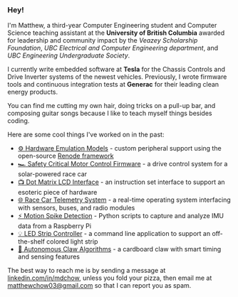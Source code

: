 ### Hey!

I'm Matthew, a third-year Computer Engineering student and Computer Science teaching assistant at the **University of British Columbia** awarded for leadership and community impact by the _Veazey Scholarship Foundation_, _UBC Electrical and Computer Engineering department_, and _UBC Engineering Undergraduate Society_.

I currently write embedded software at **Tesla** for the Chassis Controls and Drive Inverter systems of the newest vehicles. Previously, I wrote firmware tools and continuous integration tests at **Generac** for their leading clean energy products.

You can find me cutting my own hair, doing tricks on a pull-up bar, and composing guitar songs because I like to teach myself things besides coding. 

Here are some cool things I've worked on in the past:
- [⚙️ Hardware Emulation Models](https://www.linkedin.com/posts/mdchow_firmware-embeddedsystems-software-activity-7094813845424144384-14UN) - custom peripheral support using the open-source [Renode framework](https://github.com/renode/renode)
- [🏎️ Safety Critical Motor Control Firmware](https://github.com/UBC-Solar/firmware_v3/tree/master/components/mcb/mcb_main) - a drive control system for a solar-powered race car
- [📺 Dot Matrix LCD Interface](https://github.com/MatthewChow03/Dashboard-Firmware) - an instruction set interface to support an esoteric piece of hardware
- [🌐 Race Car Telemetry System](https://github.com/UBC-Solar/firmware_v3/tree/master/components/tel) - a real-time operating system interfacing with sensors, buses, and radio modules
- [⚡ Motion Spike Detection]() - Python scripts to capture and analyze IMU data from a Raspberry Pi 
- [💡 LED Strip Controller](https://github.com/MatthewChow03/LED-Strip-Controller) - a command line application to support an off-the-shelf colored light strip
- [🦾 Autonomous Claw Algorithms](https://github.com/MatthewChow03/Autonomous-Claw) - a cardboard claw with smart timing and sensing features

The best way to reach me is by sending a message at [linkedin.com/in/mdchow](https://www.linkedin.com/in/mdchow/), unless you fold your pizza, then email me at matthewchow03@gmail.com so that I can report you as spam.
